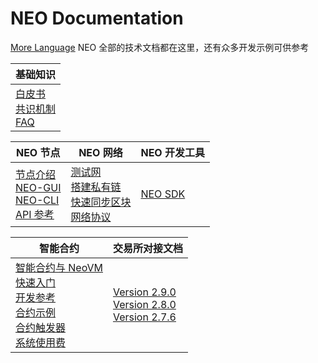 # NEO Documentation
<span id="moreLan" class="pull-right">[More Language](../language.md)</span>
NEO 全部的技术文档都在这里，还有众多开发示例可供参考



| 基础知识                                                     |
| ------------------------------------------------------------ |
| [白皮书](whitepaper.md)<br />[共识机制](basic/consensus/whitepaper.md)<br />[FAQ](faq.md) |

| NEO 节点                                                     | NEO 网络                                                     | NEO 开发工具                           |
| ------------------------------------------------------------ | ------------------------------------------------------------ | -------------------------------------- |
| [节点介绍](node/introduction.md)<br />[NEO-GUI](node/gui/install.md)<br />[NEO-CLI](node/cli/cli.md)<br />[API 参考](node/cli/apigen.md) | [测试网](network/testnet.md)<br />[搭建私有链](network/private-chain/private-chain.md)<br />[快速同步区块](network/syncblocks.md)<br />[网络协议](network/network-protocol.md) | [NEO SDK](utility/sdk/introduction.md) |

| 智能合约                                                     | 交易所对接文档                                               |
| ------------------------------------------------------------ | ------------------------------------------------------------ |
| [智能合约与 NeoVM](sc/introduction.md)<br />[快速入门](sc/quickstart/overview.md)<br />[开发参考](sc/reference/api.md)<br />[合约示例](sc/tutorial/HelloWorld.md)<br />[合约触发器](sc/trigger.md)<br />[系统使用费](sc/systemfees.md) | [Version 2.9.0](exchange/v2.9.0.md)<br />[Version 2.8.0](exchange/v2.8.0.md)<br />[Version 2.7.6](exchange/v2.7.6.md) |

<link rel="stylesheet" href="../styles/index.css">